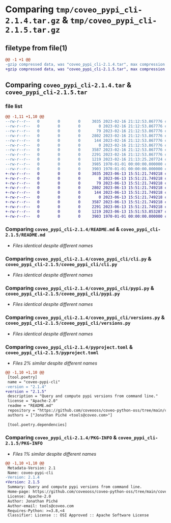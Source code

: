 # Comparing `tmp/coveo_pypi_cli-2.1.4.tar.gz` & `tmp/coveo_pypi_cli-2.1.5.tar.gz`

## filetype from file(1)

```diff
@@ -1 +1 @@
-gzip compressed data, was "coveo_pypi_cli-2.1.4.tar", max compression
+gzip compressed data, was "coveo_pypi_cli-2.1.5.tar", max compression
```

## Comparing `coveo_pypi_cli-2.1.4.tar` & `coveo_pypi_cli-2.1.5.tar`

### file list

```diff
@@ -1,11 +1,10 @@
--rw-r--r--   0        0        0     3035 2023-02-16 21:12:53.867776 coveo_pypi_cli-2.1.4/README.md
--rw-r--r--   0        0        0        0 2023-02-16 21:12:53.867776 coveo_pypi_cli-2.1.4/coveo_pypi_cli/__init__.py
--rw-r--r--   0        0        0       79 2023-02-16 21:12:53.867776 coveo_pypi_cli-2.1.4/coveo_pypi_cli/__main__.py
--rw-r--r--   0        0        0     2802 2023-02-16 21:12:53.867776 coveo_pypi_cli-2.1.4/coveo_pypi_cli/cli.py
--rw-r--r--   0        0        0      144 2023-02-16 21:12:53.867776 coveo_pypi_cli-2.1.4/coveo_pypi_cli/exceptions.py
--rw-r--r--   0        0        0        0 2023-02-16 21:12:53.867776 coveo_pypi_cli-2.1.4/coveo_pypi_cli/py.typed
--rw-r--r--   0        0        0     3587 2023-02-16 21:12:53.867776 coveo_pypi_cli-2.1.4/coveo_pypi_cli/pypi.py
--rw-r--r--   0        0        0     2291 2023-02-16 21:12:53.867776 coveo_pypi_cli-2.1.4/coveo_pypi_cli/versions.py
--rw-r--r--   0        0        0     1219 2023-02-16 21:13:25.207724 coveo_pypi_cli-2.1.4/pyproject.toml
--rw-r--r--   0        0        0     3985 1970-01-01 00:00:00.000000 coveo_pypi_cli-2.1.4/setup.py
--rw-r--r--   0        0        0     3903 1970-01-01 00:00:00.000000 coveo_pypi_cli-2.1.4/PKG-INFO
+-rw-r--r--   0        0        0     3035 2023-06-13 15:51:21.749218 coveo_pypi_cli-2.1.5/README.md
+-rw-r--r--   0        0        0        0 2023-06-13 15:51:21.749218 coveo_pypi_cli-2.1.5/coveo_pypi_cli/__init__.py
+-rw-r--r--   0        0        0       79 2023-06-13 15:51:21.749218 coveo_pypi_cli-2.1.5/coveo_pypi_cli/__main__.py
+-rw-r--r--   0        0        0     2802 2023-06-13 15:51:21.749218 coveo_pypi_cli-2.1.5/coveo_pypi_cli/cli.py
+-rw-r--r--   0        0        0      144 2023-06-13 15:51:21.749218 coveo_pypi_cli-2.1.5/coveo_pypi_cli/exceptions.py
+-rw-r--r--   0        0        0        0 2023-06-13 15:51:21.749218 coveo_pypi_cli-2.1.5/coveo_pypi_cli/py.typed
+-rw-r--r--   0        0        0     3587 2023-06-13 15:51:21.749218 coveo_pypi_cli-2.1.5/coveo_pypi_cli/pypi.py
+-rw-r--r--   0        0        0     2291 2023-06-13 15:51:21.749218 coveo_pypi_cli-2.1.5/coveo_pypi_cli/versions.py
+-rw-r--r--   0        0        0     1219 2023-06-13 15:51:53.853287 coveo_pypi_cli-2.1.5/pyproject.toml
+-rw-r--r--   0        0        0     3903 1970-01-01 00:00:00.000000 coveo_pypi_cli-2.1.5/PKG-INFO
```

### Comparing `coveo_pypi_cli-2.1.4/README.md` & `coveo_pypi_cli-2.1.5/README.md`

 * *Files identical despite different names*

### Comparing `coveo_pypi_cli-2.1.4/coveo_pypi_cli/cli.py` & `coveo_pypi_cli-2.1.5/coveo_pypi_cli/cli.py`

 * *Files identical despite different names*

### Comparing `coveo_pypi_cli-2.1.4/coveo_pypi_cli/pypi.py` & `coveo_pypi_cli-2.1.5/coveo_pypi_cli/pypi.py`

 * *Files identical despite different names*

### Comparing `coveo_pypi_cli-2.1.4/coveo_pypi_cli/versions.py` & `coveo_pypi_cli-2.1.5/coveo_pypi_cli/versions.py`

 * *Files identical despite different names*

### Comparing `coveo_pypi_cli-2.1.4/pyproject.toml` & `coveo_pypi_cli-2.1.5/pyproject.toml`

 * *Files 2% similar despite different names*

```diff
@@ -1,10 +1,10 @@
 [tool.poetry]
 name = "coveo-pypi-cli"
-version = "2.1.4"
+version = "2.1.5"
 description = "Query and compute pypi versions from command line."
 license = "Apache-2.0"
 readme = "README.md"
 repository = "https://github.com/coveooss/coveo-python-oss/tree/main/coveo-pypi-cli"
 authors = ["Jonathan Piché <tools@coveo.com>"]
 
 [tool.poetry.dependencies]
```

### Comparing `coveo_pypi_cli-2.1.4/PKG-INFO` & `coveo_pypi_cli-2.1.5/PKG-INFO`

 * *Files 1% similar despite different names*

```diff
@@ -1,10 +1,10 @@
 Metadata-Version: 2.1
 Name: coveo-pypi-cli
-Version: 2.1.4
+Version: 2.1.5
 Summary: Query and compute pypi versions from command line.
 Home-page: https://github.com/coveooss/coveo-python-oss/tree/main/coveo-pypi-cli
 License: Apache-2.0
 Author: Jonathan Piché
 Author-email: tools@coveo.com
 Requires-Python: >=3.8,<4
 Classifier: License :: OSI Approved :: Apache Software License
```

